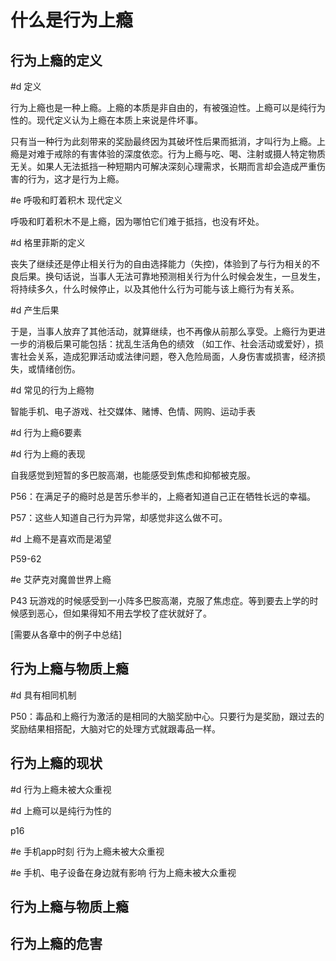 # 什么是行为上瘾

## 行为上瘾的定义

#d 定义

行为上瘾也是一种上瘾。上瘾的本质是非自由的，有被强迫性。上瘾可以是纯行为性的。现代定义认为上瘾在本质上来说是件坏事。

只有当一种行为此刻带来的奖励最终因为其破坏性后果而抵消，才叫行为上瘾。上瘾是对难于戒除的有害体验的深度依恋。行为上瘾与吃、喝、注射或摄人特定物质无关。如果人无法抵挡一种短期内可解决深刻心理需求，长期而言却会造成严重伤害的行为，这才是行为上瘾。



#e 呼吸和盯着积木 现代定义

呼吸和盯着积木不是上瘾，因为哪怕它们难于抵挡，也没有坏处。



#d 格里菲斯的定义

丧失了继续还是停止相关行为的自由选择能力（失控)，体验到了与行为相关的不良后果。换句话说，当事人无法可靠地预测相关行为什么时候会发生，一旦发生，将持续多久，什么时候停止，以及其他什么行为可能与该上瘾行为有关系。



#d 产生后果

于是，当事人放弃了其他活动，就算继续，也不再像从前那么享受。上瘾行为更进一步的消极后果可能包括：扰乱生活角色的绩效 （如工作、社会活动或爱好），损害社会关系，造成犯罪活动或法律问题，卷入危险局面，人身伤害或损害，经济损失，或情绪创伤。



#d 常见的行为上瘾物

智能手机、电子游戏、社交媒体、赌博、色情、网购、运动手表



#d 行为上瘾6要素



#d 行为上瘾的表现

自我感觉到短暂的多巴胺高潮，也能感受到焦虑和抑郁被克服。

P56：在满足子的瘾时总是苦乐参半的，上瘾者知道自己正在牺牲长远的幸福。

P57：这些人知道自己行为异常，却感觉非这么做不可。



#d 上瘾不是喜欢而是渴望

P59-62 









#e 艾萨克对魔兽世界上瘾

P43 玩游戏的时候感受到一小阵多巴胺高潮，克服了焦虑症。等到要去上学的时候感到恶心，但如果得知不用去学校了症状就好了。

[需要从各章中的例子中总结]



## 行为上瘾与物质上瘾

#d 具有相同机制

P50：毒品和上瘾行为激活的是相同的大脑奖励中心。只要行为是奖励，跟过去的奖励结果相搭配，大脑对它的处理方式就跟毒品一样。









## 行为上瘾的现状

#d 行为上瘾未被大众重视



#d 上瘾可以是纯行为性的

p16



#e 手机app时刻 行为上瘾未被大众重视



#e 手机、电子设备在身边就有影响 行为上瘾未被大众重视





## 行为上瘾与物质上瘾





## 行为上瘾的危害

